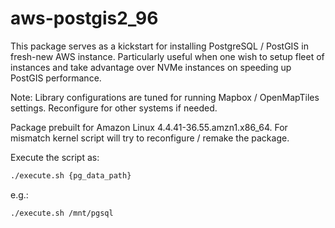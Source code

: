 # aws-postgis2_96

This package serves as a kickstart for installing PostgreSQL / PostGIS in fresh-new AWS instance. Particularly useful when one wish to setup fleet of instances and take advantage over NVMe instances on speeding up PostGIS performance. 

Note: Library configurations are tuned for running Mapbox / OpenMapTiles settings. Reconfigure for other systems if needed.

Package prebuilt for Amazon Linux 4.4.41-36.55.amzn1.x86_64. For mismatch kernel script will try to reconfigure / remake the package.

Execute the script as:

```bash
./execute.sh {pg_data_path} 
```

e.g.:

```bash
./execute.sh /mnt/pgsql 
```
